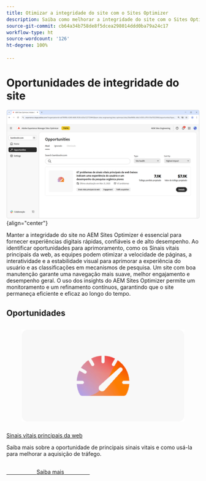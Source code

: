 ```yaml
---
title: Otimizar a integridade do site com o Sites Optimizer
description: Saiba como melhorar a integridade do site com o Sites Optimizer.
source-git-commit: cb64a34b758de8f5dcea298014ddd0ba79a24c17
workflow-type: ht
source-wordcount: '126'
ht-degree: 100%

---
```



# Oportunidades de integridade do site

![Oportunidades de integridade do site](./assets/site-health/hero.png){align="center"}

Manter a integridade do site no AEM Sites Optimizer é essencial para fornecer experiências digitais rápidas, confiáveis e de alto desempenho. Ao identificar oportunidades para aprimoramento, como os Sinais vitais principais da web, as equipes podem otimizar a velocidade de páginas, a interatividade e a estabilidade visual para aprimorar a experiência do usuário e as classificações em mecanismos de pesquisa. Um site com boa manutenção garante uma navegação mais suave, melhor engajamento e desempenho geral. O uso dos insights do AEM Sites Optimizer permite um monitoramento e um refinamento contínuos, garantindo que o site permaneça eficiente e eficaz ao longo do tempo.

## Oportunidades

<!-- CARDS

* ../documentation/opportunities/core-web-vitals.md
  {title=Core web vitals}
  {image=../assets/common/card-performance.png}

-->
<!-- START CARDS HTML - DO NOT MODIFY BY HAND -->
<div class="columns">
    <div class="column is-half-tablet is-half-desktop is-one-third-widescreen" aria-label="Core web vitals">
        <div class="card" style="height: 100%; display: flex; flex-direction: column; height: 100%;">
            <div class="card-image">
                <figure class="image x-is-16by9">
                    <a href="../documentation/opportunities/core-web-vitals.md" title="Sinais vitais principais da web" target="_blank" rel="referrer">
                        <img class="is-bordered-r-small" src="../assets/common/card-performance.png" alt="Sinais vitais principais da web"
                             style="width: 100%; aspect-ratio: 16 / 9; object-fit: cover; overflow: hidden; display: block; margin: auto;">
                    </a>
                </figure>
            </div>
            <div class="card-content is-padded-small" style="display: flex; flex-direction: column; flex-grow: 1; justify-content: space-between;">
                <div class="top-card-content">
                    <p class="headline is-size-6 has-text-weight-bold">
                        <a href="../documentation/opportunities/core-web-vitals.md" target="_blank" rel="referrer" title="Sinais vitais principais da web">Sinais vitais principais da web</a>
                    </p>
                    <p class="is-size-6">Saiba mais sobre a oportunidade de principais sinais vitais e como usá-la para melhorar a aquisição de tráfego.</p>
                </div>
                <a href="../documentation/opportunities/core-web-vitals.md" target="_blank" rel="referrer" class="spectrum-Button spectrum-Button--outline spectrum-Button--primary spectrum-Button--sizeM" style="align-self: flex-start; margin-top: 1rem;">
                    <span class="spectrum-Button-label has-no-wrap has-text-weight-bold">Saiba mais</span>
                </a>
            </div>
        </div>
    </div>
</div>
<!-- END CARDS HTML - DO NOT MODIFY BY HAND -->

